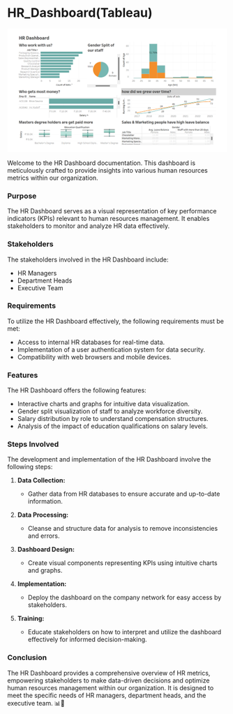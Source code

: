 # HR_Dashboard(Tableau)
<img width="876" alt="image" src="https://github.com/omwadera/Data-Visualization-Dashboards/blob/main/HR_Dashboard-Tableau--main/image_hr_dashboard.png">

Welcome to the HR Dashboard documentation. This dashboard is meticulously crafted to provide insights into various human resources metrics within our organization.

### Purpose

The HR Dashboard serves as a visual representation of key performance indicators (KPIs) relevant to human resources management. It enables stakeholders to monitor and analyze HR data effectively.

### Stakeholders

The stakeholders involved in the HR Dashboard include:

- HR Managers
- Department Heads
- Executive Team

### Requirements

To utilize the HR Dashboard effectively, the following requirements must be met:

- Access to internal HR databases for real-time data.
- Implementation of a user authentication system for data security.
- Compatibility with web browsers and mobile devices.

### Features

The HR Dashboard offers the following features:

- Interactive charts and graphs for intuitive data visualization.
- Gender split visualization of staff to analyze workforce diversity.
- Salary distribution by role to understand compensation structures.
- Analysis of the impact of education qualifications on salary levels.

### Steps Involved

The development and implementation of the HR Dashboard involve the following steps:

1. **Data Collection:**
   - Gather data from HR databases to ensure accurate and up-to-date information.

2. **Data Processing:**
   - Cleanse and structure data for analysis to remove inconsistencies and errors.

3. **Dashboard Design:**
   - Create visual components representing KPIs using intuitive charts and graphs.

4. **Implementation:**
   - Deploy the dashboard on the company network for easy access by stakeholders.

5. **Training:**
   - Educate stakeholders on how to interpret and utilize the dashboard effectively for informed decision-making.

### Conclusion

The HR Dashboard provides a comprehensive overview of HR metrics, empowering stakeholders to make data-driven decisions and optimize human resources management within our organization. It is designed to meet the specific needs of HR managers, department heads, and the executive team. 📊👥
